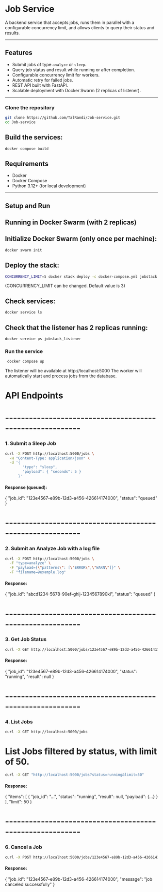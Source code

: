 <div dir="ltr">

# Job Service

A backend service that accepts jobs, runs them in parallel with a configurable concurrency limit, and allows clients to query their status and results.

---

## Features
- Submit jobs of type `analyze` or `sleep`.
- Query job status and result while running or after completion.
- Configurable concurrency limit for workers.
- Automatic retry for failed jobs.
- REST API built with FastAPI.
- Scalable deployment with Docker Swarm (2 replicas of listener).

---

### Clone the repository

```bash
git clone https://github.com/TalRandi/Job-service.git
cd Job-service
```

## Build the services:
```bash
docker compose build
```

## Requirements
- Docker  
- Docker Compose  
- Python 3.12+ (for local development)  
---

## Setup and Run
## Running in Docker Swarm (with 2 replicas)
## Initialize Docker Swarm (only once per machine):
```bash
docker swarm init
```

## Deploy the stack:
```bash
CONCURRENCY_LIMIT=5 docker stack deploy -c docker-compose.yml jobstack
```
(CONCURRENCY_LIMIT can be changed. Default value is 3)

## Check services:
```bash
docker service ls
```

## Check that the listener has 2 replicas running:
```bash
docker service ps jobstack_listener
```

### Run the service
```bash
 docker compose up
```

The listener will be available at http://localhost:5000
The worker will automatically start and process jobs from the database.

# API Endpoints

# --------------------------------------------------------- #
### 1. Submit a Sleep Job
```bash
curl -X POST http://localhost:5000/jobs \
  -H "Content-Type: application/json" \
  -d '{
        "type": "sleep",
        "payload": { "seconds": 5 }
      }'
```
#### Response (queued):
{ "job_id": "123e4567-e89b-12d3-a456-426614174000", "status": "queued" }


# --------------------------------------------------------- #
### 2. Submit an Analyze Job with a log file
```bash
curl -X POST http://localhost:5000/jobs \
  -F "type=analyze" \
  -F "payload={\"patterns\": [\"ERROR\",\"WARN\"]}" \
  -F "filename=@example.log"
```
#### Response:
{ "job_id": "abcd1234-5678-90ef-ghij-1234567890kl", "status": "queued" }

# --------------------------------------------------------- #
### 3. Get Job Status
```bash
curl -X GET http://localhost:5000/jobs/123e4567-e89b-12d3-a456-426614174000
```
#### Response:
{
  "job_id": "123e4567-e89b-12d3-a456-426614174000",
  "status": "running",
  "result": null
}

# --------------------------------------------------------- #
### 4. List Jobs
```bash
curl -X GET http://localhost:5000/jobs
```

# List Jobs filtered by status, with limit of 50.
```bash
curl -X GET "http://localhost:5000/jobs?status=running&limit=50"
```
#### Response:
{
  "items": [
    { "job_id": "...", "status": "running", "result": null, "payload": {...} }
  ],
  "limit": 50
}


# --------------------------------------------------------- #
### 6. Cancel a Job
```bash
curl -X POST http://localhost:5000/jobs/123e4567-e89b-12d3-a456-426614174000/cancel
```
#### Response:

{
  "job_id": "123e4567-e89b-12d3-a456-426614174000",
  "message": "job canceled successfully"
}

